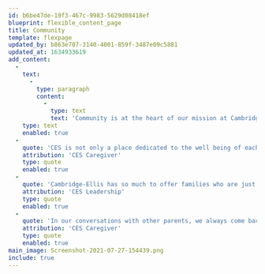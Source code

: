 ```yaml
---
id: b6be47de-19f3-467c-9983-5629d08418ef
blueprint: flexible_content_page
title: Community
template: flexpage
updated_by: b863e707-3140-4001-859f-3487e09c5881
updated_at: 1634933619
add_content:
  -
    text:
      -
        type: paragraph
        content:
          -
            type: text
            text: 'Community is at the heart of our mission at Cambridge-Ellis. We are constantly working towards the ideals of inclusion, equity, and a true sense of belonging for all of our community members. Testimonials from a variety of community members provide a window into the community we are nurturing at CES.'
    type: text
    enabled: true
  -
    quote: 'CES is not only a place dedicated to the well being of each child, but it has an enduring sense of community. Our two children have thoroughly enjoyed the preschool and French immersion programs, as well as the summer camp. As our daughter finished the purple room, we did not know who was going to miss CES more—our daughter or us—but we were sure that she was well prepared for her next school. Thankfully for us, our son started the following year in the Orange Room.'
    attribution: 'CES Caregiver'
    type: quote
    enabled: true
  -
    quote: 'Cambridge-Ellis has so much to offer families who are just starting their child’s journey education. Our teachers take the time to form unique relationships with each child, making the transition from home to school feel flawless. I often feel in awe of the curriculum my co-workers are cultivating in their classrooms: Kamishibai theater storytelling, what farming looks like around the world, the art Jean-Michel Basquiat, the silkworm lifecycle, and what it means to vote! I feel that at CES, we work with children to build a foundation of learning that will serve them for the rest of their lives.'
    attribution: 'CES Leadership'
    type: quote
    enabled: true
  -
    quote: 'In our conversations with other parents, we always come back to the same refrain: Cambridge-Ellis is a special place. The kindness and gentleness of the teachers, the depth and creativity of the curriculum, the exuberance of the children’s art displayed everywhere, the sunlight that fills and warms the building- these are just some of the things that make Cambridge-Ellis a very special place. We couldn’t have asked for a better first school experience for our child.'
    attribution: 'CES Caregiver'
    type: quote
    enabled: true
main_image: Screenshot-2021-07-27-154439.png
include: true
---
```

